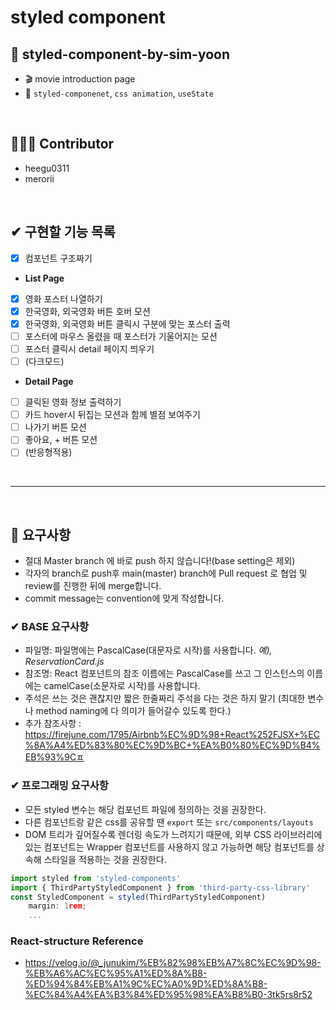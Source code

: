 # styled component
## 🎈 styled-component-by-sim-yoon
- 🎬 movie introduction page
- 📝 `styled-componenet`, `css animation`, `useState`

<br>

## 👩🏻‍💻 Contributor
- heegu0311
- merorii

<br>

## ✔ 구현할 기능 목록
- [x] 컴포넌트 구조짜기 
- **List Page**
- [x] 영화 포스터 나열하기
- [x] 한국영화, 외국영화 버튼 호버 모션
- [x] 한국영화, 외국영화 버튼 클릭시 구분에 맞는 포스터 출력
- [ ] 포스터에 마우스 올렸을 때 포스터가 기울어지는 모션
- [ ] 포스터 클릭시 detail 페이지 띄우기
- [ ] (다크모드)
- **Detail Page**
- [ ] 클릭된 영화 정보 출력하기
- [ ] 카드 hover시 뒤집는 모션과 함께 별점 보여주기
- [ ] 나가기 버튼 모션
- [ ] 좋아요, + 버튼 모션
- [ ] (반응형적용)

<br>
<hr>
<br>

## 📃 요구사항
- 절대 Master branch 에 바로 push 하지 않습니다!(base setting은 제외)
- 각자의 branch로 push후 main(master) branch에 Pull request 로 협업 및 review를 진행한 뒤에 merge합니다.
- commit message는 convention에 맞게 작성합니다.

### ✔ BASE 요구사항
- 파일명: 파일명에는 PascalCase(대문자로 시작)를 사용합니다. *예), ReservationCard.js*
- 참조명: React 컴포넌트의 참조 이름에는 PascalCase를 쓰고 그 인스턴스의 이름에는 camelCase(소문자로 시작)를 사용합니다.
- 주석은 쓰는 것은 괜찮지만 짧은 한줄짜리 주석을 다는 것은 하지 말기 (최대한 변수나 method naming에 다 의미가 들어갈수 있도록 한다.)
- 추가 참조사항 : https://firejune.com/1795/Airbnb%EC%9D%98+React%252FJSX+%EC%8A%A4%ED%83%80%EC%9D%BC+%EA%B0%80%EC%9D%B4%EB%93%9Cㅍ

### ✔ 프로그래밍 요구사항
- 모든 styled 변수는 해당 컴포넌트 파일에 정의하는 것을 권장한다.
- 다른 컴포넌트랑 같은 css를 공유할 땐 `export` 또는 `src/components/layouts`
- DOM 트리가 깊어질수록 렌더링 속도가 느려지기 때문에, 외부 CSS 라이브러리에 있는 컴포넌트는 Wrapper 컴포넌트를 사용하지 않고 가능하면 해당 컴포넌트를 상속해 스타일을 적용하는 것을 권장한다.
```javascript
import styled from 'styled-components'
import { ThirdPartyStyledComponent } from 'third-party-css-library'
const StyledComponent = styled(ThirdPartyStyledComponent)
    margin: 1rem;
    ...
```

### React-structure Reference
- https://velog.io/@_junukim/%EB%82%98%EB%A7%8C%EC%9D%98-%EB%A6%AC%EC%95%A1%ED%8A%B8-%ED%94%84%EB%A1%9C%EC%A0%9D%ED%8A%B8-%EC%84%A4%EA%B3%84%ED%95%98%EA%B8%B0-3tk5rs8r52
